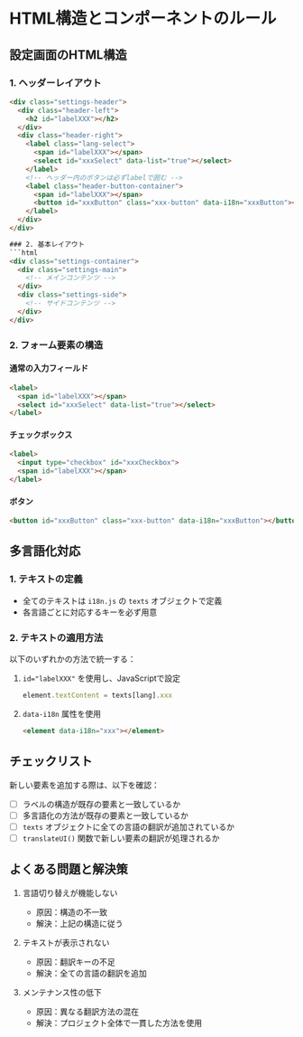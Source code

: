 # HTML構造とコンポーネントのルール

## 設定画面のHTML構造

### 1. ヘッダーレイアウト
```html
<div class="settings-header">
  <div class="header-left">
    <h2 id="labelXXX"></h2>
  </div>
  <div class="header-right">
    <label class="lang-select">
      <span id="labelXXX"></span>
      <select id="xxxSelect" data-list="true"></select>
    </label>
    <!-- ヘッダー内のボタンは必ずlabelで囲む -->
    <label class="header-button-container">
      <span id="labelXXX"></span>
      <button id="xxxButton" class="xxx-button" data-i18n="xxxButton"></button>
    </label>
  </div>
</div>

### 2. 基本レイアウト
```html
<div class="settings-container">
  <div class="settings-main">
    <!-- メインコンテンツ -->
  </div>
  <div class="settings-side">
    <!-- サイドコンテンツ -->
  </div>
</div>
```

### 2. フォーム要素の構造

#### 通常の入力フィールド
```html
<label>
  <span id="labelXXX"></span>
  <select id="xxxSelect" data-list="true"></select>
</label>
```

#### チェックボックス
```html
<label>
  <input type="checkbox" id="xxxCheckbox">
  <span id="labelXXX"></span>
</label>
```

#### ボタン
```html
<button id="xxxButton" class="xxx-button" data-i18n="xxxButton"></button>
```

## 多言語化対応

### 1. テキストの定義
- 全てのテキストは `i18n.js` の `texts` オブジェクトで定義
- 各言語ごとに対応するキーを必ず用意

### 2. テキストの適用方法
以下のいずれかの方法で統一する：
1. `id="labelXXX"` を使用し、JavaScriptで設定
   ```javascript
   element.textContent = texts[lang].xxx
   ```
2. `data-i18n` 属性を使用
   ```html
   <element data-i18n="xxx"></element>
   ```

## チェックリスト

新しい要素を追加する際は、以下を確認：
- [ ] ラベルの構造が既存の要素と一致しているか
- [ ] 多言語化の方法が既存の要素と一致しているか
- [ ] `texts` オブジェクトに全ての言語の翻訳が追加されているか
- [ ] `translateUI()` 関数で新しい要素の翻訳が処理されるか

## よくある問題と解決策

1. 言語切り替えが機能しない
   - 原因：構造の不一致
   - 解決：上記の構造に従う

2. テキストが表示されない
   - 原因：翻訳キーの不足
   - 解決：全ての言語の翻訳を追加

3. メンテナンス性の低下
   - 原因：異なる翻訳方法の混在
   - 解決：プロジェクト全体で一貫した方法を使用
